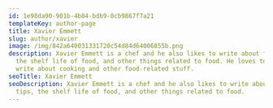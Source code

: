 ```yaml
---
id: 1e98da90-901b-4b84-bdb9-0cb9867f7a21
templateKey: author-page
title: Xavier Emmett
slug: author/xavier
image: /img/842a640031331720c54d84d64006855b.png
description: Xavier Emmett is a chef and he also likes to write about food tips,
  the shelf life of food, and other things related to food. He loves to eat and
  write about cooking and other food-related stuff.
seoTitle: Xavier Emmett
seoDescription: Xavier Emmett is a chef and he also likes to write about food
  tips, the shelf life of food, and other things related to food.
---
```

